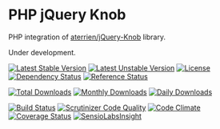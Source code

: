 # PHP jQuery Knob

PHP integration of [aterrien/jQuery-Knob](https://github.com/aterrien/jQuery-Knob) library.

Under development.

[![Latest Stable Version](https://poser.pugx.org/sllh/php-jquery-knob/v/stable)](https://packagist.org/packages/sllh/php-jquery-knob)
[![Latest Unstable Version](https://poser.pugx.org/sllh/php-jquery-knob/v/unstable)](https://packagist.org/packages/sllh/php-jquery-knob)
[![License](https://poser.pugx.org/sllh/php-jquery-knob/license)](https://packagist.org/packages/sllh/php-jquery-knob)
[![Dependency Status](https://www.versioneye.com/php/sllh:php-jquery-knob/badge.svg)](https://www.versioneye.com/php/sllh:php-jquery-knob)
[![Reference Status](https://www.versioneye.com/php/sllh:php-jquery-knob/reference_badge.svg)](https://www.versioneye.com/php/sllh:php-jquery-knob/references)

[![Total Downloads](https://poser.pugx.org/sllh/php-jquery-knob/downloads)](https://packagist.org/packages/sllh/php-jquery-knob)
[![Monthly Downloads](https://poser.pugx.org/sllh/php-jquery-knob/d/monthly)](https://packagist.org/packages/sllh/php-jquery-knob)
[![Daily Downloads](https://poser.pugx.org/sllh/php-jquery-knob/d/daily)](https://packagist.org/packages/sllh/php-jquery-knob)

[![Build Status](https://travis-ci.org/Soullivaneuh/php-jquery-knob.svg?branch=master)](https://travis-ci.org/Soullivaneuh/php-jquery-knob)
[![Scrutinizer Code Quality](https://scrutinizer-ci.com/g/Soullivaneuh/php-jquery-knob/badges/quality-score.png?b=master)](https://scrutinizer-ci.com/g/Soullivaneuh/php-jquery-knob/?branch=master)
[![Code Climate](https://codeclimate.com/github/Soullivaneuh/php-jquery-knob/badges/gpa.svg)](https://codeclimate.com/github/Soullivaneuh/php-jquery-knob)
[![Coverage Status](https://coveralls.io/repos/Soullivaneuh/php-jquery-knob/badge.svg?branch=master)](https://coveralls.io/r/Soullivaneuh/php-jquery-knob?branch=master)
[![SensioLabsInsight](https://insight.sensiolabs.com/projects/d6109143-6be8-419e-8e30-572ce3d2fbf7/mini.png)](https://insight.sensiolabs.com/projects/d6109143-6be8-419e-8e30-572ce3d2fbf7)
